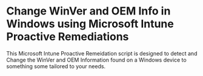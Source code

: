 # Change WinVer and OEM Info in Windows using Microsoft Intune Proactive Remediations

This Microsoft Intune Proactive Remeidation script is designed to detect and Change the WinVer and OEM Information found on a Windows device to something some tailored to your needs.
